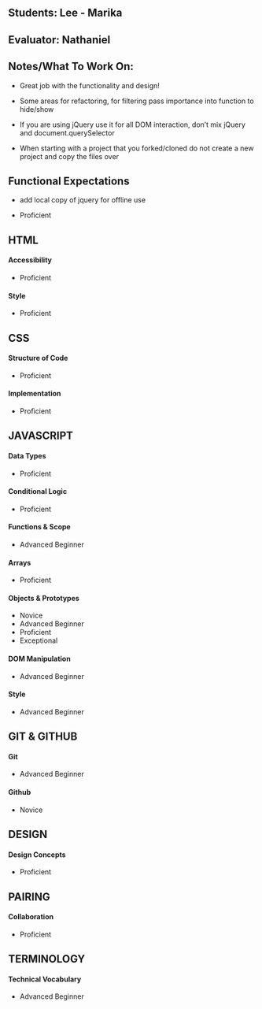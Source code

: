 ## Students: Lee - Marika
## Evaluator: Nathaniel
## Notes/What To Work On:

* Great job with the functionality and design!

* Some areas for refactoring, for filtering pass importance into function to hide/show
* If you are using jQuery use it for all DOM interaction, don’t mix jQuery and document.querySelector
* When starting with a project that you forked/cloned do not create a new project and copy the files over
## Functional Expectations
* add local copy of jquery for offline use

* Proficient  

## HTML

#### Accessibility

* Proficient  

#### Style

* Proficient  

## CSS

#### Structure of Code

* Proficient  

#### Implementation

* Proficient  

## JAVASCRIPT

#### Data Types

* Proficient  

#### Conditional Logic

* Proficient  

#### Functions & Scope

* Advanced Beginner  

#### Arrays

* Proficient  

#### Objects & Prototypes

* Novice  
* Advanced Beginner  
* Proficient  
* Exceptional  

#### DOM Manipulation

* Advanced Beginner  

#### Style

* Advanced Beginner  

## GIT & GITHUB

#### Git

* Advanced Beginner  

#### Github

* Novice  

## DESIGN

#### Design Concepts

* Proficient  

## PAIRING

#### Collaboration

* Proficient  

## TERMINOLOGY

#### Technical Vocabulary

* Advanced Beginner
